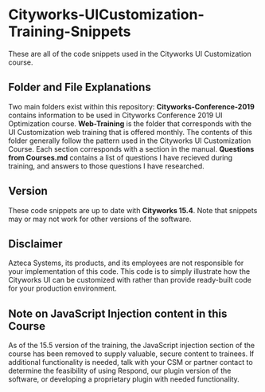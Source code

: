 # Cityworks-UICustomization-Training-Snippets
These are all of the code snippets used in the Cityworks UI Customization course.

## Folder and File Explanations
Two main folders exist within this repository:
**Cityworks-Conference-2019** contains information to be used in Cityworks Conference 2019 UI Optimization course.
**Web-Training** is the folder that corresponds with the UI Customization web training that is offered monthly. The contents of this folder generally follow the pattern used in the Cityworks UI Customization Course. Each section corresponds with a section in the manual.
**Questions from Courses.md** contains a list of questions I have recieved during training, and answers to those questions I have researched.

## Version
These code snippets are up to date with **Cityworks 15.4**. Note that snippets may or may not work for other versions of the software.

## Disclaimer
Azteca Systems, its products, and its employees are not responsible for your implementation of this code. This code is to simply illustrate how the Cityworks UI can be customized with rather than provide ready-built code for your production environment.

## Note on JavaScript Injection content in this Course
As of the 15.5 version of the training, the JavaScript injection section of the course has been removed to supply valuable, secure content to trainees. If additional functionality is needed, talk with your CSM or partner contact to determine the feasibility of using Respond, our plugin version of the software, or developing a proprietary plugin with needed functionality.
